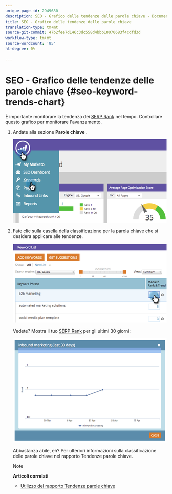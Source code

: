 ```yaml
---
unique-page-id: 2949680
description: SEO - Grafico delle tendenze delle parole chiave - Documenti Marketo - Documentazione prodotto
title: SEO - Grafico delle tendenze delle parole chiave
translation-type: tm+mt
source-git-commit: 47b2fee7d146c3dc558d4bbb10070683f4cdfd3d
workflow-type: tm+mt
source-wordcount: '85'
ht-degree: 0%

---
```



# SEO - Grafico delle tendenze delle parole chiave {#seo-keyword-trends-chart}

È importante monitorare la tendenza dei [SERP Rank](../../../../product-docs/additional-apps/seo/understanding-seo/understanding-search-engine-optimization.md) nel tempo. Controllare questo grafico per monitorare l&#39;avanzamento.

1. Andate alla sezione **Parole chiave** .

   ![](assets/image2014-9-18-12-3a5-3a7.png)

1. Fate clic sulla casella della classificazione per la parola chiave che si desidera applicare alle tendenze.

   ![](assets/image2014-9-18-12-3a5-3a11.png)

   Vedete? Mostra il tuo [SERP Rank](../../../../product-docs/additional-apps/seo/understanding-seo/understanding-search-engine-optimization.md) per gli ultimi 30 giorni:

   ![](assets/image2014-9-18-12-3a5-3a14.png)

   Abbastanza abile, eh? Per ulteriori informazioni sulla classificazione delle parole chiave nel rapporto Tendenze parole chiave.

   >[!NOTE]
   >
   >**Articoli correlati**
   >
   >    
   >    
   >    * [Utilizzo del rapporto Tendenze parole chiave](../../../../product-docs/additional-apps/seo/reports/seo-use-the-keyword-trends-report.md)


